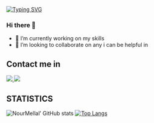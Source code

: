 [![Typing SVG](https://readme-typing-svg.demolab.com?font=Fira+Code&pause=1000&color=11F7ED&width=435&lines=Hi+im+Nour+%F0%9F%91%8B)](https://git.io/typing-svg)
### Hi there 👋

- 🔭 I’m currently working on my skills
- 👯 I’m looking to collaborate on any i can be helpful in

<!--
**NourMellal/NourMellal** is a ✨ _special_ ✨ repository because its `README.md` (this file) appears on your GitHub profile.


Here are some ideas to get you started:

- 🔭 I’m currently working on my skills
- 🌱 I’m currently learning ...
- 👯 I’m looking to collaborate on any i can be helpful in
- 🤔 I’m looking for help with ...
- 💬 Ask me about ...
- 📫 How to reach me: ...
- 😄 Pronouns: ...
- ⚡ Fun fact: ...
-->
## Contact me in
<span align="left">
  <a href="https://www.linkedin.com/in/nour-mellal-2a80b527b/">
    <img src="https://img.shields.io/badge/LinkedIn-0077B5?style=for-the-badge&logo=linkedin&logoColor=white" />
  </a>
</span>

<span align="left">
  <a href="https://twitter.com/NourMellal03">
    <img src="https://img.shields.io/twitter/follow/NourMellal03" />
  </a>
</span>


## STATISTICS


![NourMellal’ GitHub stats](https://github-readme-stats.vercel.app/api?username=NourMellal&theme=dark&show_icons=true&count_private=true)
[![Top Langs](https://github-readme-stats.vercel.app/api/top-langs/?username=NourMellal&layout=compact&theme=dark)](https://github.com/NourMellal/github-readme-stats)
</br>
